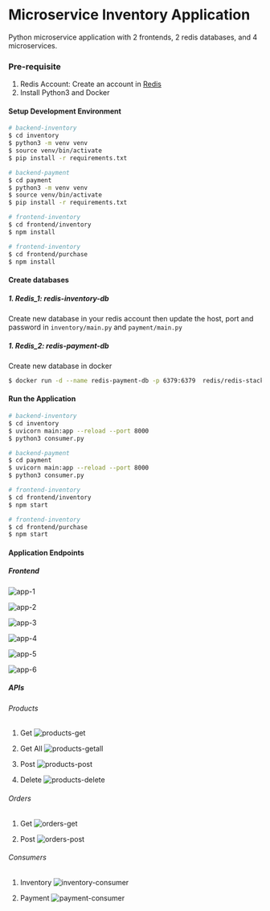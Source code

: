 # Microservice Inventory Application
Python microservice application with 2 frontends, 2 redis databases, and 4 microservices.

### Pre-requisite

1. Redis Account: Create an account in [Redis](https://redis.io/)
2. Install Python3 and Docker


#### Setup Development Environment
```bash
# backend-inventory
$ cd inventory
$ python3 -m venv venv
$ source venv/bin/activate
$ pip install -r requirements.txt

# backend-payment
$ cd payment
$ python3 -m venv venv
$ source venv/bin/activate
$ pip install -r requirements.txt

# frontend-inventory
$ cd frontend/inventory
$ npm install

# frontend-inventory
$ cd frontend/purchase
$ npm install
```

#### Create databases

##### 1. Redis_1: redis-inventory-db
Create new database in your redis account then update the host, port and password in `inventory/main.py` and `payment/main.py`

##### 1. Redis_2: redis-payment-db
Create new database in docker
```bash
$ docker run -d --name redis-payment-db -p 6379:6379  redis/redis-stack-server:latest
```


#### Run the Application
```bash
# backend-inventory
$ cd inventory
$ uvicorn main:app --reload --port 8000
$ python3 consumer.py

# backend-payment
$ cd payment
$ uvicorn main:app --reload --port 8000
$ python3 consumer.py

# frontend-inventory
$ cd frontend/inventory
$ npm start

# frontend-inventory
$ cd frontend/purchase
$ npm start
```

#### Application Endpoints

##### Frontend
![app-1](https://github.com/user-attachments/assets/b078d66b-64b2-47c5-bcad-0edf9ed3822c)

![app-2](https://github.com/user-attachments/assets/d4523842-8ac0-465d-936f-4ec907f6a984)

![app-3](https://github.com/user-attachments/assets/e3ae96dd-2aa1-4ef4-a613-5aaeb84a57eb)

![app-4](https://github.com/user-attachments/assets/b03f7070-d872-46d9-a727-89eafe409374)

![app-5](https://github.com/user-attachments/assets/a2442605-2c2d-4330-b518-b8e2f74ab8a3)

![app-6](https://github.com/user-attachments/assets/88bd1d79-bb77-4c50-902c-fc7aa2f90983)

##### APIs

###### Products
1. Get
![products-get](https://github.com/user-attachments/assets/6dd9ee69-dcd7-4350-b8c7-bbb63173b9e9)

2. Get All
![products-getall](https://github.com/user-attachments/assets/593befa3-b46b-4bf2-9756-b408ce09d611)

3. Post
![products-post](https://github.com/user-attachments/assets/6cc1af10-fcde-4f83-a70f-d8c76762f622)

4. Delete
![products-delete](https://github.com/user-attachments/assets/eadb0d44-97d6-4480-be24-d97e86ac1f20)

###### Orders
1. Get
![orders-get](https://github.com/user-attachments/assets/0a7dfc26-0146-46ef-b29b-8b379863b4ba)

2. Post
![orders-post](https://github.com/user-attachments/assets/68cea2a0-bdf6-41c1-b2a2-2d6d84fb2e6b)

###### Consumers
1. Inventory
![inventory-consumer](https://github.com/user-attachments/assets/22df8087-0936-4e4f-bcd9-d4d3542e73f4)

2. Payment
![payment-consumer](https://github.com/user-attachments/assets/5dc73c31-429e-4aa2-a5f3-a9dcf4d3d763)
